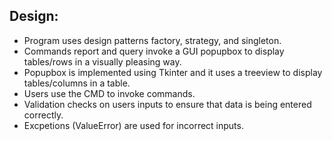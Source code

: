 ## Design:
* Program uses design patterns factory, strategy, and singleton.
* Commands report and query invoke a GUI popupbox to display tables/rows in a visually pleasing way.
* Popupbox is implemented using Tkinter and it uses a treeview to display tables/columns in a table.
* Users use the CMD to invoke commands.
* Validation checks on users inputs to ensure that data is being entered correctly.
* Excpetions (ValueError) are used for incorrect inputs.
